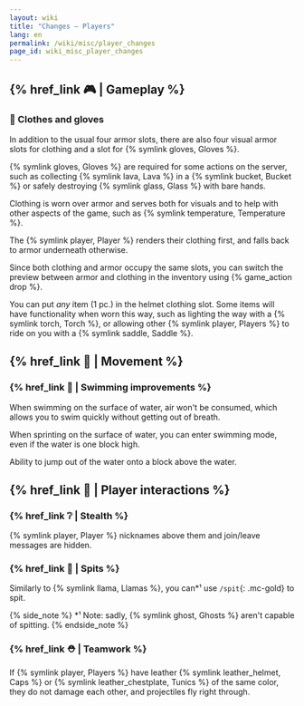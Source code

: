 ```yaml
---
layout: wiki
title: "Changes — Players"
lang: en
permalink: /wiki/misc/player_changes
page_id: wiki_misc_player_changes
---
```


## {% href_link 🎮️ | Gameplay %}

### 👕 Clothes and gloves
In addition to the usual four armor slots, there are also four visual armor slots for clothing and a slot for {% symlink gloves, Gloves %}.

{% symlink gloves, Gloves %} are required for some actions on the server, such as collecting {% symlink lava, Lava %} in a {% symlink bucket, Bucket %} or safely destroying {% symlink glass, Glass %} with bare hands.

Clothing is worn over armor and serves both for visuals and to help with other aspects of the game, such as {% symlink temperature, Temperature %}.

The {% symlink player, Player %} renders their clothing first, and falls back to armor underneath otherwise.

Since both clothing and armor occupy the same slots, you can switch the preview between armor and clothing in the inventory using {% game_action drop %}.

You can put _any_ item (1 pc.) in the helmet clothing slot. Some items will have functionality when worn this way, such as lighting the way with a {% symlink torch, Torch %}, or allowing other {% symlink player, Players %} to ride on you with a {% symlink saddle, Saddle %}.



## {% href_link 🤸 | Movement %}

### {% href_link 🌊 | Swimming improvements %}
When swimming on the surface of water, air won't be consumed, which allows you to swim quickly without getting out of breath.

When sprinting on the surface of water, you can enter swimming mode, even if the water is one block high.

Ability to jump out of the water onto a block above the water.



## {% href_link 🤝 | Player interactions %}

### {% href_link ❔ | Stealth %}
{% symlink player, Player %} nicknames above them and join/leave messages are hidden.

### {% href_link 🦙 | Spits %}
Similarly to {% symlink llama, Llamas %}, you can*¹ use `/spit`{: .mc-gold} to spit.

{% side_note %}
*¹ Note: sadly, {% symlink ghost, Ghosts %} aren't capable of spitting.
{% endside_note %}

### {% href_link ⛑️ | Teamwork %}
If {% symlink player, Players %} have leather {% symlink leather_helmet, Caps %} or {% symlink leather_chestplate, Tunics %} of the same color, they do not damage each other, and projectiles fly right through.
